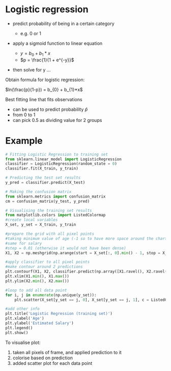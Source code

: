 # Logistic regression

- predict probability of being in a certain category
  - e.g. 0 or 1

- apply a sigmoid function to linear equation
  - $y = b_{0} + b_{1}*x$
  - $p = \frac{1}{1 + e^{-y}}$
- then solve for y ...

Obtain formula for logistic regression:

$ln(\frac{p}{1-p}) = b_{0} + b_{1}*x$

Best fitting line that fits observations
- can be used to predict probability $\hat{p}$ 
- from 0 to 1
- can pick 0.5 as dividing value for 2 groups

# Example

```python
# Fitting Logistic Regression to training set
from sklearn.linear_model import LogisticRegression
classifier = LogisticRegression(random_state = 0)
classifier.fit(X_train, y_train)

# Predicting the test set results
y_pred = classifier.predict(X_test)

# Making the confusion matrix
from sklearn.metrics import confusion_matrix
cm = confusion_matrix(y_test, y_pred)

# Visualising the training set results
from matplotlib.colors import ListedColormap
#create local variables
X_set, y_set = X_train, y_train

#prepare the grid with all pixel points
#taking minimum value of age (-1 so to have more space around the chart), up until max value
#same for salary
#step = 0.01 (otherwise it would not have been dense)
X1, X2 = np.meshgrid(np.arange(start = X_set[:, 0].min() - 1, stop = X_set[:, 0].max() +1, step = 0.01), np.arange(start = X_set[:, 1].min() -1, stop = X_set[:, 1].max() + 1, step = 0.01))

#apply classifier to all pixel points
#make contour around 2 predictions
plt.contourf(X1, X2, classifier.predict(np.array([X1.ravel(), X2.ravel()]).T).reshape(X1.shape), alpha = 0.75, cmap = ListedColormap(('red', 'green')))
plt.xlim(X1.min(), X1.max())
plt.ylim(X2.min(), X2.max())

#loop to add all data point
for i, j in enumerate(np.unique(y_set)):
    plt.scatter(X_set[y_set == j, 0], X_set[y_set == j, 1], c = ListedColormap(('red', 'green'))(i), label = j)

#add other info
plt.title('Logistic Regression (training set)')
plt.xlabel('Age')
plt.ylabel('Estimated Salary')
plt.legend()
plt.show()
```

To visualise plot:
1. taken all pixels of frame, and applied prediction to it
2. colorise  based on prediction
3. added scatter plot for each data point




